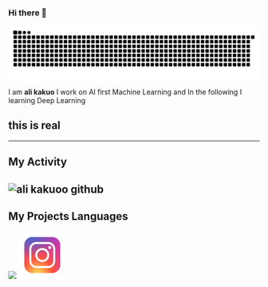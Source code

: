 ### Hi there 👋  
<img align="center" src="https://raw.githubusercontent.com/imrrobat/imrrobat/d1b244e170d2b75fdda3efd499eaaf163f7a617c/images/github-contribution-grid-snake.svg" />

I am **ali kakuo** 
I work on AI first Machine Learning and In the following I learning Deep Learning
## this is real
---
## My Activity
![ali kakuoo github](https://github-readme-stats.vercel.app/api?username=AliKakoo&show_icons=true&theme=radical)
---
## My Projects Languages
<img src="https://github-readme-stats.vercel.app/api/top-langs/?username=AliKakoo&hide_progress=true" />

<a href="https://instagram.com/data_scientist_ai">
  <img src = "https://github.com/AliKakoo/AliKakoo/blob/main/icons8-instagram-96.png?raw=true"/>
<a/>
